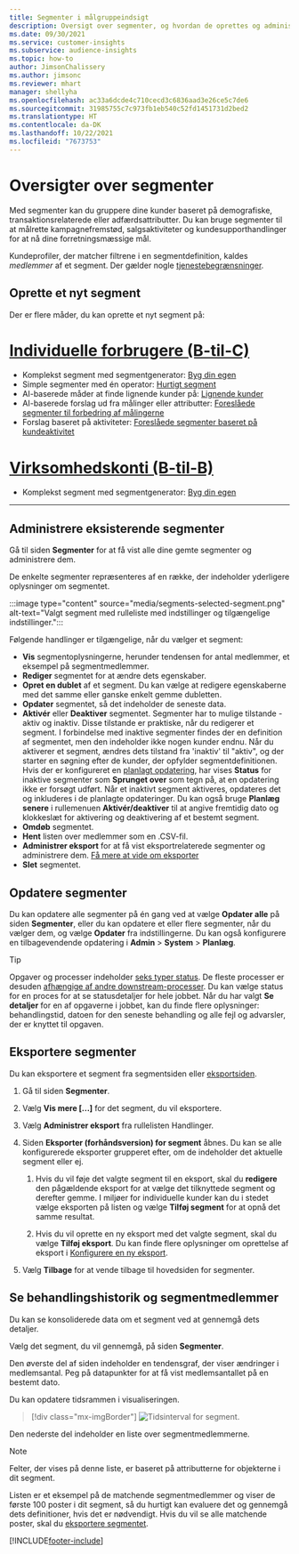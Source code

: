 ```yaml
---
title: Segmenter i målgruppeindsigt
description: Oversigt over segmenter, og hvordan de oprettes og administreres.
ms.date: 09/30/2021
ms.service: customer-insights
ms.subservice: audience-insights
ms.topic: how-to
author: JimsonChalissery
ms.author: jimsonc
ms.reviewer: mhart
manager: shellyha
ms.openlocfilehash: ac33a6dcde4c710cecd3c6836aad3e26ce5c7de6
ms.sourcegitcommit: 31985755c7c973fb1eb540c52fd1451731d2bed2
ms.translationtype: HT
ms.contentlocale: da-DK
ms.lasthandoff: 10/22/2021
ms.locfileid: "7673753"
---
```

# <a name="segments-overview"></a>Oversigter over segmenter

Med segmenter kan du gruppere dine kunder baseret på demografiske, transaktionsrelaterede eller adfærdsattributter. Du kan bruge segmenter til at målrette kampagnefremstød, salgsaktiviteter og kundesupporthandlinger for at nå dine forretningsmæssige mål.

Kundeprofiler, der matcher filtrene i en segmentdefinition, kaldes *medlemmer* af et segment. Der gælder nogle [tjenestebegrænsninger](service-limits.md).

## <a name="create-a-new-segment"></a>Oprette et nyt segment

Der er flere måder, du kan oprette et nyt segment på: 

# <a name="individual-consumers-b-to-c"></a>[Individuelle forbrugere (B-til-C)](#tab/b2c)

- Komplekst segment med segmentgenerator: [Byg din egen](segment-builder.md#create-a-new-segment) 
- Simple segmenter med én operator: [Hurtigt segment](segment-builder.md#quick-segments) 
- AI-baserede måder at finde lignende kunder på: [Lignende kunder](find-similar-customer-segments.md) 
- AI-baserede forslag ud fra målinger eller attributter: [Foreslåede segmenter til forbedring af målingerne](suggested-segments.md) 
- Forslag baseret på aktiviteter: [Foreslåede segmenter baseret på kundeaktivitet](suggested-segments-activity.md) 

# <a name="business-accounts-b-to-b"></a>[Virksomhedskonti (B-til-B)](#tab/b2b)

- Komplekst segment med segmentgenerator: [Byg din egen](segment-builder.md#create-a-new-segment)

---

## <a name="manage-existing-segments"></a>Administrere eksisterende segmenter

Gå til siden **Segmenter** for at få vist alle dine gemte segmenter og administrere dem.

De enkelte segmenter repræsenteres af en række, der indeholder yderligere oplysninger om segmentet.

:::image type="content" source="media/segments-selected-segment.png" alt-text="Valgt segment med rulleliste med indstillinger og tilgængelige indstillinger.":::

Følgende handlinger er tilgængelige, når du vælger et segment:

- **Vis** segmentoplysningerne, herunder tendensen for antal medlemmer, et eksempel på segmentmedlemmer.
- **Rediger** segmentet for at ændre dets egenskaber.
- **Opret en dublet** af et segment. Du kan vælge at redigere egenskaberne med det samme eller ganske enkelt gemme dubletten.
- **Opdater** segmentet, så det indeholder de seneste data.
- **Aktivér** eller **Deaktiver** segmentet. Segmenter har to mulige tilstande - aktiv og inaktiv. Disse tilstande er praktiske, når du redigerer et segment. I forbindelse med inaktive segmenter findes der en definition af segmentet, men den indeholder ikke nogen kunder endnu. Når du aktiverer et segment, ændres dets tilstand fra 'inaktiv' til "aktiv", og der starter en søgning efter de kunder, der opfylder segmentdefinitionen. Hvis der er konfigureret en [planlagt opdatering](system.md#schedule-tab), har vises **Status** for inaktive segmenter som **Sprunget over** som tegn på, at en opdatering ikke er forsøgt udført. Når et inaktivt segment aktiveres, opdateres det og inkluderes i de planlagte opdateringer.
  Du kan også bruge **Planlæg senere** i rullemenuen **Aktivér/deaktiver** til at angive fremtidig dato og klokkeslæt for aktivering og deaktivering af et bestemt segment.
- **Omdøb** segmentet.
- **Hent** listen over medlemmer som en .CSV-fil.
- **Administrer eksport** for at få vist eksportrelaterede segmenter og administrere dem. [Få mere at vide om eksporter](export-destinations.md)
- **Slet** segmentet.

## <a name="refresh-segments"></a>Opdatere segmenter

Du kan opdatere alle segmenter på én gang ved at vælge **Opdater alle** på siden **Segmenter**, eller du kan opdatere et eller flere segmenter, når du vælger dem, og vælge **Opdater** fra indstillingerne. Du kan også konfigurere en tilbagevendende opdatering i **Admin** > **System** > **Planlæg**.

> [!TIP]
> Opgaver og processer indeholder [seks typer status](system.md#status-types). De fleste processer er desuden [afhængige af andre downstream-processer](system.md#refresh-policies). Du kan vælge status for en proces for at se statusdetaljer for hele jobbet. Når du har valgt **Se detaljer** for en af opgaverne i jobbet, kan du finde flere oplysninger: behandlingstid, datoen for den seneste behandling og alle fejl og advarsler, der er knyttet til opgaven.

## <a name="export-segments"></a>Eksportere segmenter

Du kan eksportere et segment fra segmentsiden eller [eksportsiden](export-destinations.md). 

1. Gå til siden **Segmenter**.

1. Vælg **Vis mere [...]** for det segment, du vil eksportere.

1. Vælg **Administrer eksport** fra rullelisten Handlinger.

1. Siden **Eksporter (forhåndsversion) for segment** åbnes. Du kan se alle konfigurerede eksporter grupperet efter, om de indeholder det aktuelle segment eller ej.

   1. Hvis du vil føje det valgte segment til en eksport, skal du **redigere** den pågældende eksport for at vælge det tilknyttede segment og derefter gemme. I miljøer for individuelle kunder kan du i stedet vælge eksporten på listen og vælge **Tilføj segment** for at opnå det samme resultat.

   1. Hvis du vil oprette en ny eksport med det valgte segment, skal du vælge **Tilføj eksport**. Du kan finde flere oplysninger om oprettelse af eksport i [Konfigurere en ny eksport](export-destinations.md#set-up-a-new-export).

1. Vælg **Tilbage** for at vende tilbage til hovedsiden for segmenter.

## <a name="view-processing-history-and-segment-members"></a>Se behandlingshistorik og segmentmedlemmer

Du kan se konsoliderede data om et segment ved at gennemgå dets detaljer.

Vælg det segment, du vil gennemgå, på siden **Segmenter**.

Den øverste del af siden indeholder en tendensgraf, der viser ændringer i medlemsantal. Peg på datapunkter for at få vist medlemsantallet på en bestemt dato.

Du kan opdatere tidsrammen i visualiseringen.

> [!div class="mx-imgBorder"]
> ![Tidsinterval for segment.](media/segment-time-range.png "Tidsinterval for segment")

Den nederste del indeholder en liste over segmentmedlemmerne.

> [!NOTE]
> Felter, der vises på denne liste, er baseret på attributterne for objekterne i dit segment.
>
>Listen er et eksempel på de matchende segmentmedlemmer og viser de første 100 poster i dit segment, så du hurtigt kan evaluere det og gennemgå dets definitioner, hvis det er nødvendigt. Hvis du vil se alle matchende poster, skal du [eksportere segmentet](export-destinations.md).

[!INCLUDE[footer-include](../includes/footer-banner.md)] 
